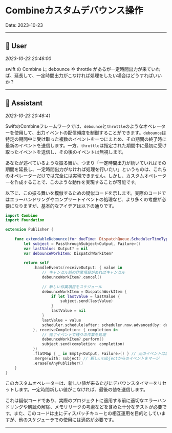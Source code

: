 # Combineカスタムデバウンス操作

Date: 2023-10-23

---

## 👤 User
*2023-10-23 20:46:00*

swift の Combine に debounce や throttle があるが一定時間出力が来ていれば、延長して、一定時間出力がこなければ処理をしたい場合はどうすればいいか？

---

## 🤖 Assistant
*2023-10-23 20:46:41*

SwiftのCombineフレームワークでは、`debounce`と`throttle`のようなオペレーターを使用して、出力イベントの配信頻度を制御することができます。`debounce`は特定の期間中に受け取った複数のイベントを一つにまとめ、その期間の終了時に最新のイベントを送信します。一方、`throttle`は指定された期間中に最初に受け取ったイベントを送信し、その後のイベントは無視します。

あなたが述べているような振る舞い、つまり「一定時間出力が続いていればその期間を延長し、一定時間出力がなければ処理を行いたい」というものは、これらのオペレーターだけでは完全には実現できません。しかし、カスタムオペレーターを作成することで、このような動作を実現することが可能です。

以下に、この振る舞いを模倣するための疑似コードを示します。実際のコードではエラーハンドリングやコンプリートイベントの処理など、より多くの考慮が必要になりますが、基本的なアイデアは以下の通りです。

```swift
import Combine
import Foundation

extension Publisher {
    
    func extendableDebounce(for dueTime: DispatchQueue.SchedulerTimeType.Stride, scheduler: DispatchQueue) -> AnyPublisher<Output, Failure> {
        let subject = PassthroughSubject<Output, Failure>()
        var lastValue: Output? = nil
        var debounceWorkItem: DispatchWorkItem?
        
        return self
            .handleEvents(receiveOutput: { value in
                // キャンセル前の作業項目があればキャンセル
                debounceWorkItem?.cancel()
                
                // 新しい作業項目をスケジュール
                debounceWorkItem = DispatchWorkItem {
                    if let lastValue = lastValue {
                        subject.send(lastValue)
                    }
                    lastValue = nil
                }
                lastValue = value
                scheduler.schedule(after: scheduler.now.advanced(by: dueTime), execute: debounceWorkItem!)
            }, receiveCompletion: { completion in
                // 完了イベントで残りの作業を処理
                debounceWorkItem?.perform()
                subject.send(completion: completion)
            })
            .flatMap { _ in Empty<Output, Failure>() } // 元のイベントは無視
            .merge(with: subject) // 新しいsubjectからのイベントをマージ
            .eraseToAnyPublisher()
    }
}
```

このカスタムオペレーターは、新しい値が来るたびにデバウンスタイマーをリセットします。一定時間新しい値がこなければ、最後の値を送信します。

これは疑似コードであり、実際のプロジェクトに適用する前に適切なエラーハンドリングや購読の解除、メモリリークの考慮などを含めた十分なテストが必要です。また、このコードは主にディスパッチキューとの相互運用を目的としていますが、他のスケジューラでの使用には適応が必要です。

---
